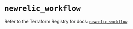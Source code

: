 # `newrelic_workflow`

Refer to the Terraform Registry for docs: [`newrelic_workflow`](https://registry.terraform.io/providers/newrelic/newrelic/3.69.1/docs/resources/workflow).

